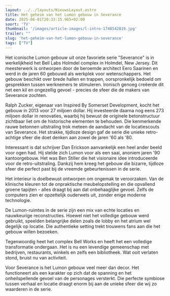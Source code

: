 ```yaml
---
layout: ../../layouts/NieuwsLayout.astro
title: Het geheim van het Lumon gebouw in Severance
date: 2025-06-01T20:33:15.965+02:00
soort: 'TV'
thumbnail: '/images/article-images/l-intro-1748542819.jpg'
trailer: ""
slug: 'het-geheim-van-het-lumon-gebouw-in-severance'
tags: ["TV"]
---
```


Het iconische Lumon gebouw uit onze favoriete serie "Severance" is in
werkelijkheid het Bell Labs Holmdel complex in Holmdel, New Jersey. Dit
meesterwerk is ontworpen door de beroemde architect Eero Saarinen en werd in de
jaren 60 gebouwd als werkplek voor wetenschappers. Het gebouw beschikt over
brede hallen en trappen, oorspronkelijk bedoeld om gesprekken tussen werknemers
te stimuleren. Ironisch genoeg creëerde dit net een kil en ongezellig gevoel -
precies de sfeer die de makers van Severance zochten.

Ralph Zucker, eigenaar van Inspired By Somerset Development, kocht het gebouw in
2013 voor 27 miljoen dollar. Hij investeerde daarna nog eens 273 miljoen dollar
in renovaties, waarbij hij bewust de originele betonstructuur zichtbaar liet om
de historische elementen te behouden. Die kenmerkende rauwe betonnen uitstraling
trok meteen de aandacht van de locatiescouts van Severance. Het strakke,
tijdloze design gaf de serie die unieke retro-achtige sfeer die doet denken aan
zowel de jaren '60 als '80.

Interessant is dat schrijver Dan Erickson aanvankelijk een heel ander beeld voor
ogen had. Hij stelde zich Lumon voor als een saai, anoniem jaren '90
kantoorgebouw. Het was Ben Stiller die het visionaire idee introduceerde voor de
retro-uitstraling. Dankzij hem kreeg het gebouw die bizarre, tijdloze sfeer die
perfect past bij de vreemde gebeurtenissen in de serie.

Het interieur is doelbewust ontworpen om ongemak te veroorzaken. Van de
klinische kleuren tot de onpraktische meubelopstelling en die opvallend groene
tapijten - alles draagt bij aan dat onbehaaglijke gevoel. Zelfs de computers
zien er opzettelijk ouderwets uit, zonder enige moderne technologie.

De Lumon-ruimtes in de serie zijn een mix van echte locaties en nauwkeurige
reconstructies. Hoewel niet het volledige gebouw werd gebruikt, speelden
belangrijke delen zoals de lobby en het atrium wel degelijk op locatie. Die
authentieke setting trekt trouwens fans aan die het gebouw willen bezoeken.

Tegenwoordig heet het complex Bell Works en heeft het een volledige
transformatie ondergaan. Het is nu een levendige gemeenschap met bedrijven,
restaurants, winkels en zelfs een bibliotheek. Wat ooit verlaten stond, bruist
nu van activiteit.

Voor Severance is het Lumon gebouw veel meer dan decor. Het functioneert als een
karakter op zich dat de spanning en het onheilspellende gevoel van de personages
versterkt. Die perfecte symbiose tussen verhaal en locatie draagt enorm bij aan
de unieke sfeer die wij zo waarderen in de serie.